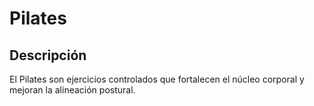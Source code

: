 # Pilates

## Descripción  
El Pilates son ejercicios controlados que fortalecen el núcleo corporal y mejoran la alineación postural.

